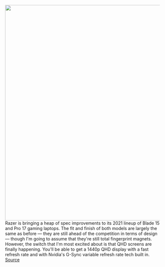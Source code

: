 <img src='https://cdn.vox-cdn.com/thumbor/pNLfQ0G6lwV37sXR0i_-2MsrQ58=/0x0:3652x2434/1200x800/filters:focal(1534x925:2118x1509)/cdn.vox-cdn.com/uploads/chorus_image/image/68656282/blade15hero.0.jpg' width='700px' /><br/>
Razer is bringing a heap of spec improvements to its 2021 lineup of Blade 15 and Pro 17 gaming laptops. The fit and finish of both models are largely the same as before — they are still ahead of the competition in terms of design — though I'm going to assume that they're still total fingerprint magnets. However, the switch that I'm most excited about is that QHD screens are finally happening. You'll be able to get a 1440p QHD display with a fast refresh rate and with Nvidia's G-Sync variable refresh rate tech built in.
<a href='https://www.theverge.com/2021/1/12/22215119/razer-blade-15-17-laptops-screens-graphics-gaming-price-release-date'> Source <a/>